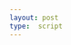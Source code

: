 ```yaml
---
layout: post
type:  script
---
```

<script id="config" type="application/json">{ "fullpage":true, "toolbarposition":"bottom", "textposition": "right"}</script>

<style>
#\34 058a628-c593-463e-9736-8a821e178fee .annotation {width: 10%!important}
#\34 058a628-c593-463e-9736-8a821e178fee .pin > :not(svg) {
  bottom: 40%;
}
</style>
<iiif-storyboard annotationlist='https://dnoneill.github.io/annotate/annotations/4058a628-c593-463e-9736-8a821e178fee-list.json' styling='tagscolor: {"bridge":"#1af8c4","campo":"#e98068","demolished":"#97b7fb","standing":"#f0fd1f", "deconsecrated": "lightyellowrod", "church": "lightaqua"};activecolor: #ffffff;textposition: right;toggleoverlay: true;'></iiif-storyboard>